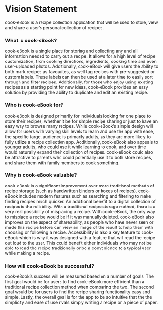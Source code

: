 # Vision Statement

cook-eBook is a recipe collection application that will be used to store, view and share a user’s personal collection of recipes. 

### What is cook-eBook?

cook-eBook is a single place for storing and collecting any and all information needed to carry out a recipe. It allows for a high level of recipe customization, from cooking directions, ingredients, cooking time and even user-uploaded photos. Additionally, cook-eBook will give users the ability to both mark recipes as favourites, as well tag recipes with pre-suggested or custom labels. These labels can then be used at a later time to easily sort through and filter recipes. Additionally, for those who enjoy using existing recipes as a starting point for new ideas, cook-eBook provides an easy solution by providing the ability to duplicate and edit an existing recipe.

### Who is cook-eBook for?

cook-eBook is designed primarily for individuals looking for one place to store their recipes, whether it be for simple recipe sharing or just to have an easy way to browse many recipes. While cook-eBook’s simple design will allow for users with varying skill levels to learn and use the app with ease, the specific target audience is primarily adults, as they are more likely to fully utilize a recipe collection app. Additionally, cook-eBook also appeals to younger adults, who could use it while learning to cook, and over time would naturally expand their collection of recipes. cook-eBook could also be attractive to parents who could potentially use it to both store recipes, and share them with family members to cook something.

### Why is cook-eBook valuable?

cook-eBook is a significant improvement over more traditional methods of recipe storage (such as handwritten binders or boxes of recipes). cook-eBook includes modern features such as searching and filtering to make finding recipes much quicker. An additional benefit to a digital collection of recipes is the reliability. With a traditional recipe storage method, there is a very real possibility of misplacing a recipe. With cook-eBook, the only way to misplace a recipe would be if it was manually deleted. cook-eBook also improves on the aspect of shareability, as people who have never seen or made this recipe before can view an image of the result to help them with choosing or following a recipe. Accessibility is also a key feature to cook-eBook which is why it was designed with a feature that will read the recipe out loud to the user. This could benefit either individuals who may not be able to read the recipe traditionally or be a convenience to a typical user while making a recipe.

### How will cook-eBook be successful?

cook-eBook’s success will be measured based on a number of goals. The first goal would be for users to find cook-eBook more efficient than a traditional recipe collection method when comparing the two. The second goal would be for users to find the recipe sharing functionality easy and simple. Lastly, the overall goal is for the app to be so intuitive that the the simplicity and ease of use rivals simply writing a recipe on a piece of paper.